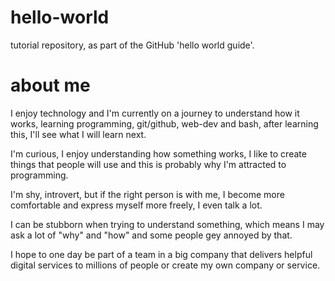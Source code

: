 # hello-world
tutorial repository, as part of the GitHub 'hello world guide'.

# about me
I enjoy technology and I'm currently on a journey to understand how it works, learning programming, git/github, web-dev and bash, after learning this, I'll see what I will learn next.

I'm curious, I enjoy understanding how something works, I like to create things that people will use and this is probably why I'm attracted to programming.

I'm shy, introvert, but if the right person is with me, I become more comfortable and express myself more freely, I even talk a lot.

I can be stubborn when trying to understand something, which means I may ask a lot of "why" and "how" and some people gey annoyed by that.

I hope to one day be part of a team in a big company that delivers helpful digital services to millions of people or create my own company or service.
